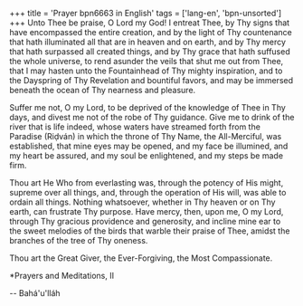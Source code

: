 +++
title = 'Prayer bpn6663 in English'
tags = ['lang-en', 'bpn-unsorted']
+++
Unto Thee be praise, O Lord my God! I entreat Thee, by Thy signs that have encompassed the entire creation, and by the light of Thy countenance that hath illuminated all that are in heaven and on earth, and by Thy mercy that hath surpassed all created things, and by Thy grace that hath suffused the whole universe, to rend asunder the veils that shut me out from Thee, that I may hasten unto the Fountainhead of Thy mighty inspiration, and to the Dayspring of Thy Revelation and bountiful favors, and may be immersed beneath the ocean of Thy nearness and pleasure.

Suffer me not, O my Lord, to be deprived of the knowledge of Thee in Thy days, and divest me not of the robe of Thy guidance. Give me to drink of the river that is life indeed, whose waters have streamed forth from the Paradise (Riḍván) in which the throne of Thy Name, the All-Merciful, was established, that mine eyes may be opened, and my face be illumined, and my heart be assured, and my soul be enlightened, and my steps be made firm.

Thou art He Who from everlasting was, through the potency of His might, supreme over all things, and, through the operation of His will, was able to ordain all things. Nothing whatsoever, whether in Thy heaven or on Thy earth, can frustrate Thy purpose. Have mercy, then, upon me, O my Lord, through Thy gracious providence and generosity, and incline mine ear to the sweet melodies of the birds that warble their praise of Thee, amidst the branches of the tree of Thy oneness.

Thou art the Great Giver, the Ever-Forgiving, the Most Compassionate.


*Prayers and Meditations, II

-- Bahá'u'lláh
